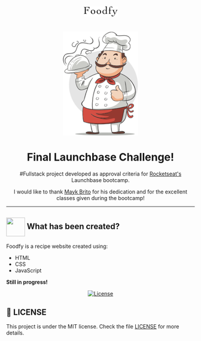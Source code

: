 <h1 align="center">

  <img src="https://github.com/jhonnydelima/foodfy/blob/master/public/assets/logo.png"/>
  <br>
  <br>
  <img src="https://github.com/jhonnydelima/foodfy/blob/master/public/assets/chef.png" alt="foodfy-logo" width="200px">
  <br>  
  <br>
  Final Launchbase Challenge!

</h1>

<p align="center">#Fullstack project developed as approval criteria for <a href="https://rocketseat.com.br/">Rocketseat's </a> Launchbase bootcamp.</p>
<p align="center">I would like to thank <a href='https://github.com/maykbrito/'>Mayk Brito</a> for his dedication and for the excellent classes given during the bootcamp!</p>

<hr />

<h2> <img src= "https://img.icons8.com/plasticine/2x/rocket.png" width="50px" height="50px" align="center"/> What has been created? </h2>

<p> Foodfy is a recipe website created using:

  <ul>
    <li>HTML</li>
    <li> CSS</li>
    <li>JavaScript</li>
  </ul>

</p>

<p><strong> Still in progress!</strong></p>

<p align="center">

  <a href="LICENSE" >
    <img alt="License" src="https://img.shields.io/badge/license-MIT-%23F8952D">
  </a>

</p>

## :memo: LICENSE

This project is under the MIT license. Check the file [LICENSE](/LICENSE) for more details.

